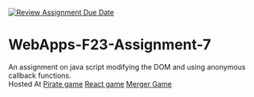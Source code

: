 [![Review Assignment Due Date](https://classroom.github.com/assets/deadline-readme-button-24ddc0f5d75046c5622901739e7c5dd533143b0c8e959d652212380cedb1ea36.svg)](https://classroom.github.com/a/Kv-XePEp)
# WebApps-F23-Assignment-7
An assignment on java script modifying the DOM and using anonymous callback functions.
<br>
Hosted At [Pirate game](https://44-563-webapps-f23.github.io/44563-webapps-f23-assignment7-sivapriya43/pirate.html)
[React game](https://44-563-webapps-f23.github.io/44563-webapps-f23-assignment7-sivapriya43/react.html)
[Merger Game](https://44-563-webapps-f23.github.io/44563-webapps-f23-assignment7-sivapriya43/merger.html)

